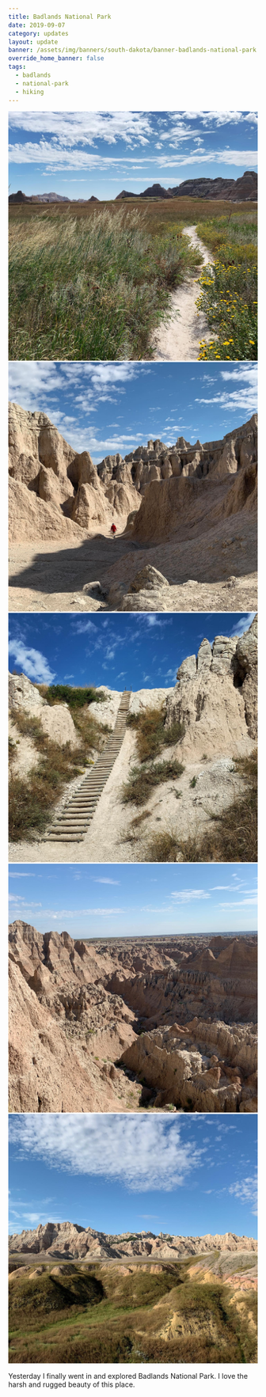 ```yaml
---
title: Badlands National Park
date: 2019-09-07
category: updates
layout: update
banner: /assets/img/banners/south-dakota/banner-badlands-national-park.jpg
override_home_banner: false
tags:
  - badlands
  - national-park
  - hiking
---
```


<div class="img-slider">
    <img src="/assets/img/updates/south-dakota/badlands-np/badlands-np-1.jpg">
    <img src="/assets/img/updates/south-dakota/badlands-np/badlands-np-2.jpg">
    <img src="/assets/img/updates/south-dakota/badlands-np/badlands-np-3.jpg">
    <img src="/assets/img/updates/south-dakota/badlands-np/badlands-np-4.jpg">
    <img src="/assets/img/updates/south-dakota/badlands-np/badlands-np-5.jpg">
</div>

<p class="text-center">
    Yesterday I finally went in and explored Badlands National Park. I love the harsh and rugged beauty of this place.
</p>

